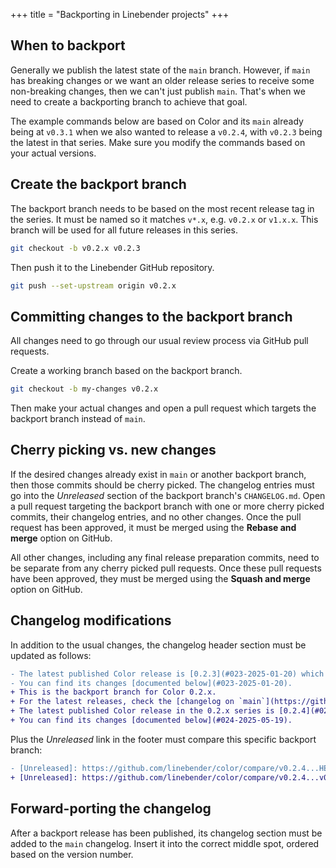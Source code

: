 +++
title = "Backporting in Linebender projects"
+++

## When to backport

Generally we publish the latest state of the `main` branch.
However, if `main` has breaking changes or we want an older release series to receive some non-breaking changes, then we can't just publish `main`.
That's when we need to create a backporting branch to achieve that goal.

The example commands below are based on Color and its `main` already being at `v0.3.1` when we also wanted to release a `v0.2.4`, with `v0.2.3` being the latest in that series.
Make sure you modify the commands based on your actual versions.

## Create the backport branch

The backport branch needs to be based on the most recent release tag in the series.
It must be named so it matches `v*.x`, e.g. `v0.2.x` or `v1.x.x`.
This branch will be used for all future releases in this series.

```sh
git checkout -b v0.2.x v0.2.3
```

Then push it to the Linebender GitHub repository.

```sh
git push --set-upstream origin v0.2.x
```

## Committing changes to the backport branch

All changes need to go through our usual review process via GitHub pull requests.

Create a working branch based on the backport branch.

```sh
git checkout -b my-changes v0.2.x
```

Then make your actual changes and open a pull request which targets the backport branch instead of `main`.

## Cherry picking vs. new changes

If the desired changes already exist in `main` or another backport branch, then those commits should be cherry picked.
The changelog entries must go into the *Unreleased* section of the backport branch's `CHANGELOG.md`.
Open a pull request targeting the backport branch with one or more cherry picked commits, their changelog entries, and no other changes.
Once the pull request has been approved, it must be merged using the **Rebase and merge** option on GitHub.

All other changes, including any final release preparation commits, need to be separate from any cherry picked pull requests.
Once these pull requests have been approved, they must be merged using the **Squash and merge** option on GitHub.

## Changelog modifications

In addition to the usual changes, the changelog header section must be updated as follows:

```diff
- The latest published Color release is [0.2.3](#023-2025-01-20) which was released on 2025-01-20.
- You can find its changes [documented below](#023-2025-01-20).
+ This is the backport branch for Color 0.2.x.
+ For the latest releases, check the [changelog on `main`](https://github.com/linebender/color/blob/main/CHANGELOG.md).
+ The latest published Color release in the 0.2.x series is [0.2.4](#024-2025-05-19) which was released on 2025-05-19.
+ You can find its changes [documented below](#024-2025-05-19).
```

Plus the *Unreleased* link in the footer must compare this specific backport branch:

```diff
- [Unreleased]: https://github.com/linebender/color/compare/v0.2.4...HEAD
+ [Unreleased]: https://github.com/linebender/color/compare/v0.2.4...v0.2.x
```

## Forward-porting the changelog

After a backport release has been published, its changelog section must be added to the `main` changelog.
Insert it into the correct middle spot, ordered based on the version number.
